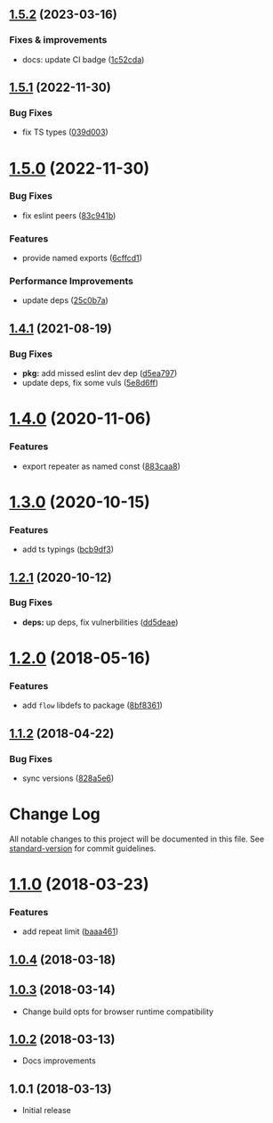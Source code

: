 ## [1.5.2](https://github.com/antongolub/repeater/compare/v1.5.1...v1.5.2) (2023-03-16)

### Fixes & improvements
* docs: update CI badge ([1c52cda](https://github.com/antongolub/repeater/commit/1c52cda6c04c1af4762508468272f5ca599b8165))

## [1.5.1](https://github.com/antongolub/repeater/compare/v1.5.0...v1.5.1) (2022-11-30)


### Bug Fixes

* fix TS types ([039d003](https://github.com/antongolub/repeater/commit/039d0034e6994e7f8840f6a720a8aa37f27b70ed))

# [1.5.0](https://github.com/antongolub/repeater/compare/v1.4.1...v1.5.0) (2022-11-30)


### Bug Fixes

* fix eslint peers ([83c941b](https://github.com/antongolub/repeater/commit/83c941ba71e74700f594d5040b4704b78629411c))


### Features

* provide named exports ([6cffcd1](https://github.com/antongolub/repeater/commit/6cffcd1af0e5c8680f0d7bf6fb74e10c687b2f28))


### Performance Improvements

* update deps ([25c0b7a](https://github.com/antongolub/repeater/commit/25c0b7af6e6e33ed2f88911262d84944632fcf25))

## [1.4.1](https://github.com/antongolub/repeater/compare/v1.4.0...v1.4.1) (2021-08-19)


### Bug Fixes

* **pkg:** add missed eslint dev dep ([d5ea797](https://github.com/antongolub/repeater/commit/d5ea79735c2cee63aeb9a2d1881115bda9f4cc4a))
* update deps, fix some vuls ([5e8d6ff](https://github.com/antongolub/repeater/commit/5e8d6ffd9ed7395b298130edd8d29ca4abf0c435))

# [1.4.0](https://github.com/antongolub/repeater/compare/v1.3.0...v1.4.0) (2020-11-06)


### Features

* export repeater as named const ([883caa8](https://github.com/antongolub/repeater/commit/883caa80218b83b1835c59227cc6af19df291e3e))

# [1.3.0](https://github.com/antongolub/repeater/compare/v1.2.1...v1.3.0) (2020-10-15)


### Features

* add ts typings ([bcb9df3](https://github.com/antongolub/repeater/commit/bcb9df3b4daa99ba98b5f51d7ba2ce6bb32a8296))

## [1.2.1](https://github.com/antongolub/repeater/compare/v1.2.0...v1.2.1) (2020-10-12)


### Bug Fixes

* **deps:** up deps, fix vulnerbilities ([dd5deae](https://github.com/antongolub/repeater/commit/dd5deaed47acee12c45e924eebca99ba32e5742d))

<a name="1.2.0"></a>
# [1.2.0](https://github.com/antongolub/repeater/compare/v1.1.2...v1.2.0) (2018-05-16)


### Features

* add `flow` libdefs to package ([8bf8361](https://github.com/antongolub/repeater/commit/8bf8361))

<a name="1.1.2"></a>
## [1.1.2](https://github.com/antongolub/repeater/compare/v1.1.1...v1.1.2) (2018-04-22)


### Bug Fixes

* sync versions ([828a5e6](https://github.com/antongolub/repeater/commit/828a5e6))

# Change Log

All notable changes to this project will be documented in this file. See [standard-version](https://github.com/conventional-changelog/standard-version) for commit guidelines.

<a name="1.1.0"></a>
# [1.1.0](https://github.com/antongolub/repeater/compare/v1.0.4...v1.1.0) (2018-03-23)


### Features

* add repeat limit ([baaa461](https://github.com/antongolub/repeater/commit/baaa461))



<a name="1.0.4"></a>
## [1.0.4](https://github.com/antongolub/repeater/compare/v1.0.3...v1.0.4) (2018-03-18)



<a name="1.0.3"></a>
## [1.0.3](https://github.com/antongolub/repeater/compare/v1.0.2...v1.0.3) (2018-03-14)
* Change build opts for browser runtime compatibility


<a name="1.0.2"></a>
## [1.0.2](https://github.com/antongolub/repeater/compare/v1.0.1...v1.0.2) (2018-03-13)
* Docs improvements

<a name="1.0.1"></a>
## 1.0.1 (2018-03-13)
* Initial release
